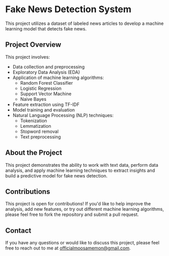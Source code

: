 # Fake News Detection System

This project utilizes a dataset of labeled news articles to develop a machine learning model that detects fake news.

## Project Overview

This project involves:
- Data collection and preprocessing
- Exploratory Data Analysis (EDA)
- Application of machine learning algorithms:
  - Random Forest Classifier
  - Logistic Regression
  - Support Vector Machine
  - Naive Bayes
- Feature extraction using TF-IDF
- Model training and evaluation
- Natural Language Processing (NLP) techniques:
  - Tokenization
  - Lemmatization
  - Stopword removal
  - Text preprocessing

## About the Project

This project demonstrates the ability to work with text data, perform data analysis, and apply machine learning techniques to extract insights and build a predictive model for fake news detection.

## Contributions

This project is open for contributions! If you'd like to help improve the analysis, add new features, or try out different machine learning algorithms, please feel free to fork the repository and submit a pull request.

## Contact

If you have any questions or would like to discuss this project, please feel free to reach out to me at [officialmoosamemon@gmail.com](mailto:officialmoosamemon@gmail.com).
